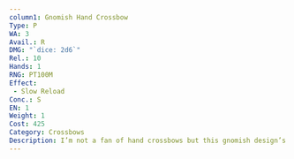 ```yaml
---
column1: Gnomish Hand Crossbow
Type: P
WA: 3
Avail.: R
DMG: "`dice: 2d6`"
Rel.: 10
Hands: 1
RNG: PT100M
Effect:
 - Slow Reload
Conc.: S
EN: 1
Weight: 1
Cost: 425
Category: Crossbows
Description: I’m not a fan of hand crossbows but this gnomish design’s pretty damn impressive. Looks like a work of art. Heh, intricate metal work and black stained wood with beautiful etching.
---
```

